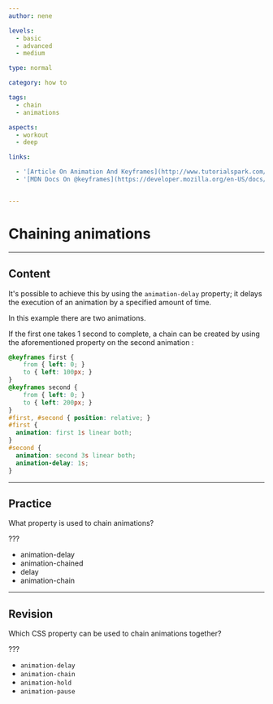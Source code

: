 ```yaml
---
author: nene

levels:
  - basic
  - advanced
  - medium

type: normal

category: how to

tags:
  - chain
  - animations

aspects:
  - workout
  - deep

links:

  - '[Article On Animation And Keyframes](http://www.tutorialspark.com/css3/CSS3_Animation_Keyframes.php){article}'
  - '[MDN Docs On @keyframes](https://developer.mozilla.org/en-US/docs/Web/CSS/@keyframes){documentation}'


---
```


# Chaining animations

---
## Content

It's possible to achieve this by using the `animation-delay` property; it delays the execution of an animation by a specified amount of time.

In this example there are two animations.

If the first one takes 1 second to complete, a chain can be created by using the aforementioned property on the second animation :

```css
@keyframes first {
	from { left: 0; }
	to { left: 100px; }
}
@keyframes second {
	from { left: 0; }
	to { left: 200px; }
}
#first, #second { position: relative; }
#first {
  animation: first 1s linear both;
}
#second {
  animation: second 3s linear both;
  animation-delay: 1s;
}
```

---
## Practice

What property is used to chain animations?

???

* animation-delay
* animation-chained
* delay
* animation-chain

---
## Revision

Which CSS property can be used to chain animations together?

???


* `animation-delay`
* `animation-chain`
* `animation-hold`
* `animation-pause`
